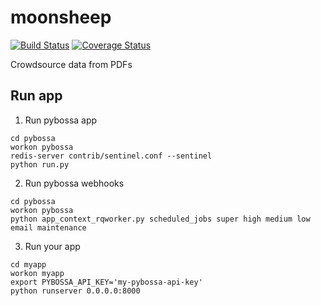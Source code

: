 # moonsheep
[![Build Status](https://travis-ci.org/themoonsheep/moonsheep.svg?branch=master)](https://travis-ci.org/TransparenCEE/moonsheep)
[![Coverage Status](https://coveralls.io/repos/github/TransparenCEE/moonsheep/badge.svg?branch=master)](https://coveralls.io/github/TransparenCEE/moonsheep?branch=master)

Crowdsource data from PDFs

## Run app

1. Run pybossa app
```
cd pybossa
workon pybossa
redis-server contrib/sentinel.conf --sentinel
python run.py
```
2. Run pybossa webhooks
```
cd pybossa
workon pybossa
python app_context_rqworker.py scheduled_jobs super high medium low email maintenance
```
3. Run your app
```
cd myapp
workon myapp
export PYBOSSA_API_KEY='my-pybossa-api-key'
python runserver 0.0.0.0:8000
```
